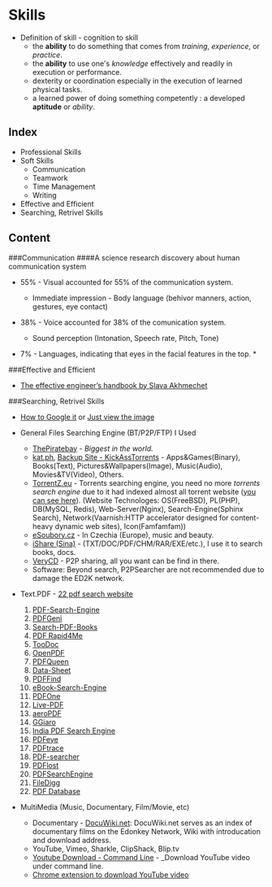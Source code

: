 <html>
<head><title>Skills</title></head>
<body>

Skills
======
* Definition of skill - cognition to skill
  * the __ability__ to do something that comes from _training_, _experience_, or _practice_.
  * the __ability__ to use one's _knowledge_ effectively and readily in execution or performance.
  * dexterity or coordination especially in the execution of learned physical tasks.
  * a learned power of doing something competently : a developed __aptitude__ or _ability_.

Index
------
* Professional Skills
* Soft Skills
  * Communication
  * Teamwork
  * Time Management
  * Writing
* Effective and Efficient
* Searching, Retrivel Skills



Content
-------
###Communication
####A science research discovery about human communication system
* 55% - Visual accounted for 55% of the communication system.
  * Immediate impression - Body language (behivor manners, action, gestures, eye contact)

* 38% - Voice accounted for 38% of the comunication system.
  * Sound perception (Intonation, Speech rate, Pitch, Tone)

* 7%  - Languages, indicating that eyes in the facial features in the top.
  * 


###Effective and Efficient
* [The effective engineer’s handbook by Slava Akhmechet](http://www.defmacro.org/2013/03/10/effective-handbook.html)





###Searching, Retrivel Skills
* [How to Google it](http://www.shahz.net/blog/google.html) or [Just view the image](http://www.shahz.net/wp-content/uploads/2013/01/57e3847edab3fae27d1fe04e77fe2aed.jpg)

* General Files Searching Engine (BT/P2P/FTP) I Used
  * [ThePiratebay](http://thepiratebay.sx) - _Biggest in the world._
  * [kat.ph](http://kat.ph), [Backup Site - KickAssTorrents](http://kickasstorrents.com) - Apps&Games(Binary), Books(Text), Pictures&Wallpapers(Image), Music(Audio), Movies&TV(Video), Others.
  * [TorrentZ.eu](http://torrentz.eu/) - Torrents searching engine, you need no more _torrents search engine_ due to it had indexed almost all torrent website ([you can see here](http://torrentz.eu/help)). (Website Technologes: OS(FreeBSD), PL(PHP), DB(MySQL, Redis), Web-Server(Nginx), Search-Engine(Sphinx Search), Network(Vaarnish:HTTP accelerator designed for content-heavy dynamic web sites), Icon(Famfamfam))
  * [eSoubory.cz](http://www.esoubory.cs/en) - In Czechia (Europe), music and beauty.
  * [iShare (Sina)](http://ishare.iask.sina.com.cn/) - (TXT/DOC/PDF/CHM/RAR/EXE/etc.), I use it to search books, docs.
  * [VeryCD](http://www.verycd.com) - P2P sharing, all you want can be find in there.
  * Software: Beyond search, P2PSearcher are not recommended due to damage the ED2K network.

* Text.PDF - [22 pdf search website](http://www.ipc.me/22-pdf-search-website.html)
  1. [PDF-Search-Engine](http://www.pdf-search-engine.com)
  2. [PDFGeni](http://www.pdfgeni.com)
  3. [Search-PDF-Books](http://search-pdf-books.com)
  4. [PDF Rapid4Me](http://pdf.rapid4me.com)
  5. [TooDoc](http://www.toodoc.com)
  6. [OpenPDF](http://openpdf.com)
  7. [PDFQueen](http://www.pdfqueen.com)
  8. [Data-Sheet](http://www.data-sheet.net)
  9. [PDFFind](http://pdfind.com)
  10. [eBook-Search-Engine](http://www.ebook-search-engine.com)
  11. [PDFOne](http://www.pdfone.com)
  12. [Live-PDF](http://live-pdf.com)
  13. [aeroPDF](http://www.aeropdf.com)
  14. [GGiaro](http://www.ggiaro.com)
  15. [India PDF Search Engine](http://www.pdfsearchengine.in)
  16. [PDFeye](http://www.pdfeye.com)
  17. [PDFtrace](http://pdftrace.com)
  18. [PDF-searcher](http://www.pdf-searcher.com)
  19. [PDFlost](http://pdflost.com)
  20. [PDFSearchEngine](http://www.pdfsearchengine.org)
  21. [FileDigg](http://www.filedigg.com)
  22. [PDF Database](http://pdfdatabase.com)


* MultiMedia (Music, Documentary, Film/Movie, etc)
  * Documentary - [DocuWiki.net](http://docuwiki.net/index.php?title=Main_Page): DocuWiki.net serves as an index of documentary films on the Edonkey Network, Wiki with introducation and download address.
  * YouTube, Vimeo, Sharkle, ClipShack, Blip.tv
  * [Youtube Download - Command Line](https://github.com/rg3/youtube-dl) - _Download YouTube video under command line.
  * [Chrome extension to download YouTube video](http://www.oxytube.com/)



</body>
</html>
